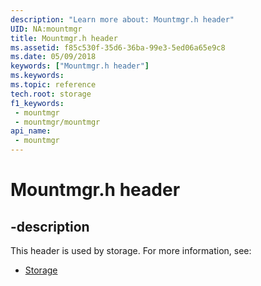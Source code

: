 ```yaml
---
description: "Learn more about: Mountmgr.h header"
UID: NA:mountmgr
title: Mountmgr.h header
ms.assetid: f85c530f-35d6-36ba-99e3-5ed06a65e9c8
ms.date: 05/09/2018
keywords: ["Mountmgr.h header"]
ms.keywords: 
ms.topic: reference
tech.root: storage
f1_keywords:
 - mountmgr
 - mountmgr/mountmgr
api_name:
 - mountmgr
---
```


# Mountmgr.h header


## -description

This header is used by storage. For more information, see:

- [Storage](../_storage/index.md)

